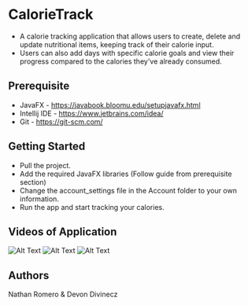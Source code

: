 # CalorieTrack

* A calorie tracking application that allows users to create, delete and update nutritional items, keeping track of their calorie input.
* Users can also add days with specific calorie goals and view their progress compared to the calories they've already consumed.


## Prerequisite

* JavaFX - https://javabook.bloomu.edu/setupjavafx.html
* Intellij IDE - https://www.jetbrains.com/idea/
* Git - https://git-scm.com/

## Getting Started

* Pull the project.
* Add the required JavaFX libraries (Follow guide from prerequisite section)
* Change the account_settings file in the Account folder to your own information. 
* Run the app and start tracking your calories.

## Videos of Application

![Alt Text](https://media4.giphy.com/media/FEvEJ91QfxDEkj4hGY/giphy.gif?cid=790b7611b3f7cb2a525d2adf566d4ac91adab252584f216f&rid=giphy.gif&ct=g)
![Alt Text](https://media3.giphy.com/media/HzV41ygkLQjqTVoBS5/giphy.gif?cid=790b7611c9faca8862484786083f285a09966eca478da967&rid=giphy.gif&ct=g)
![Alt Text](https://media4.giphy.com/media/zVd6dCkMfQveZon4Fs/giphy.gif?cid=790b761167c0e0d59a2b5065e010ca92d26b54a12323d304&rid=giphy.gif&ct=g)
## Authors

Nathan Romero & Devon Divinecz

